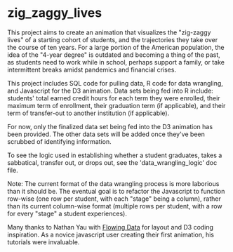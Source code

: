 # zig_zaggy_lives

This project aims to create an animation that visualizes the "zig-zaggy lives" of a starting cohort of students, and the trajectories they take over the course of ten years. For a large portion of the American population, the idea of the "4-year degree" is outdated and becoming a thing of the past, as students need to work while in school, perhaps support a family, or take intermittent breaks amidst pandemics and financial crises.

This project includes SQL code for pulling data, R code for data wrangling, and Javascript for the D3 animation. Data sets being fed into R include: students' total earned credit hours for each term they were enrolled, their maximum term of enrollment, their graduation term (if applicable), and their term of transfer-out to another institution (if applicable). 

For now, only the finalized data set being fed into the D3 animation has been provided. The other data sets will be added once they've been scrubbed of identifying information.

To see the logic used in establishing whether a student graduates, takes a sabbatical, transfer out, or drops out, see the 'data_wrangling_logic' doc file. 

Note: The current format of the data wrangling process is more laborious than it should be. The eventual goal is to refactor the Javascript to function row-wise (one row per student, with each "stage" being a column), rather than its current column-wise format (multiple rows per student, with a row for every "stage" a student experiences).

Many thanks to Nathan Yau with [Flowing Data](https://flowingdata.com/2015/12/15/a-day-in-the-life-of-americans/) for layout and D3 coding inspiration. As a novice javascript user creating their first animation, his tutorials were invaluable.